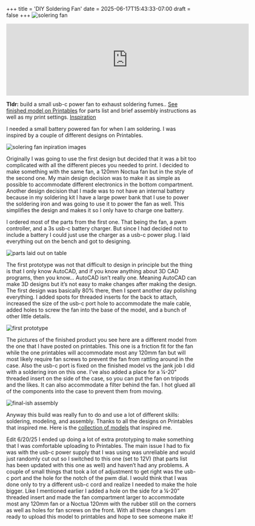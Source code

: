 +++
title = 'DIY Soldering Fan'
date = 2025-06-17T15:43:33-07:00
draft = false
+++
![solering fan](/img/post/soldering-fan/thumb.png)

<iframe src="https://www.printables.com/embed/1331050" width="640" height="190" scrolling="no" frameborder="0"></iframe>

**Tldr:** build a small usb-c power fan to exhaust soldering fumes.. [See finished model on Printables](https://www.printables.com/model/1331050-simple-soldering-fan-120mm-usb-c-powered) for parts list and brief assembly instructions as well as my print settings. [Inspiration](https://www.printables.com/@nathanmilton_2933646/collections/2435517)

I needed a small battery powered fan for when I am soldering. I was inspired by a couple of different designs on Printables. 

![solering fan inpiration images](/img/post/soldering-fan/1.png)

Originally I was going to use the first design but decided that it was a bit too complicated with all the different pieces you needed to print. I decided to make something with the same fan, a 120mm Noctua fan but in the style of the second one. My main design decision was to make it as simple as possible to accommodate different electronics in the bottom compartment. Another design decision that I made was to not have an internal battery because in my soldering kit I have a large power bank that I use to power the soldering iron and was going to use it to power the fan as well. This simplifies the design and makes it so I only have to charge one battery. 

I ordered most of the parts from the first one. That being the fan, a pwm controller, and a 3s usb-c battery charger. But since I had decided not to include a battery I could just use the charger as a usb-c power plug. I laid everything out on the bench and got to designing. 

![parts laid out on table](/img/post/soldering-fan/2.png)

The first prototype was not that difficult to design in principle but the thing is that I only know AutoCAD, and if you know anything about 3D CAD programs, then you know… AutoCAD isn’t really one. Meaning AutoCAD can make 3D designs but it’s not easy to make changes after making the design. The first design was basically 80% there, then I spent another day polishing everything. I added spots for threaded inserts for the back to attach, increased the size of the usb-c port hole to accommodate the male cable, added holes to screw the fan into the base of the model, and a bunch of other little details. 


![first prototype](/img/post/soldering-fan/3.png)

The pictures of the finished product you see here are a different model from the one that I have posted on printables. This one is a friction fit for the fan while the one printables will accommodate most any 120mm fan but will most likely require fan screws to prevent the fan from rattling around in the case. Also the usb-c port is fixed on the finished model vs the jank job I did with a soldering iron on this one. I’ve also added a place for a ¼-20" threaded insert on the side of the case, so you can put the fan on tripods and the likes. It can also accommodate a filter behind the fan. I hot glued all of the components into the case to prevent them from moving.


![final-ish assembly](/img/post/soldering-fan/4.png)

Anyway this build was really fun to do and use a lot of different skills: soldering, modeling, and assembly. Thanks to all the designs on Printables that inspired me. Here is the [collection of models](https://www.printables.com/@nathanmilton_2933646/collections/2435517) that inspired me. 

Edit 6/20/25
I ended up doing a lot of extra prototyping to make something that I was comfortable uploading to Printables. The main issue I had to fix was with the usb-c power supply that I was using was unreliable and would just randomly cut out so I switched to this one (set to 12V) (that parts list has been updated with this one as well) and haven’t had any problems. A couple of small things that took a lot of adjustment to get right was the usb-c port and the hole for the notch of the pwm dial. I would think that I was done only to try a different usb-c cord and realize I needed to make the hole bigger. Like I mentioned earlier I added a hole on the side for a ¼-20” threaded insert and made the fan compartment larger to accommodate most any 120mm fan or a Noctua 120mm with the rubber still on the corners as well as holes for fan screws on the front. With all these changes I am ready to upload this model to printables and hope to see someone make it!

